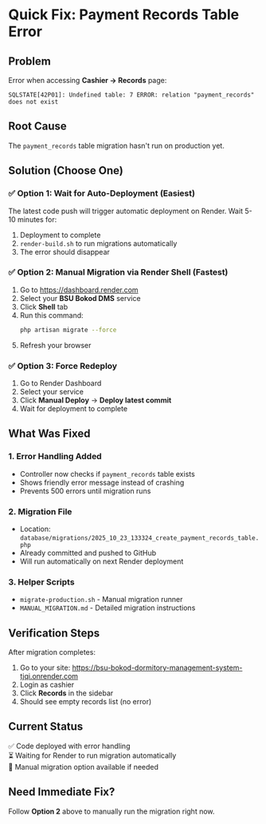 # Quick Fix: Payment Records Table Error

## Problem
Error when accessing **Cashier → Records** page:
```
SQLSTATE[42P01]: Undefined table: 7 ERROR: relation "payment_records" does not exist
```

## Root Cause
The `payment_records` table migration hasn't run on production yet.

## Solution (Choose One)

### ✅ Option 1: Wait for Auto-Deployment (Easiest)
The latest code push will trigger automatic deployment on Render. Wait 5-10 minutes for:
1. Deployment to complete
2. `render-build.sh` to run migrations automatically
3. The error should disappear

### ✅ Option 2: Manual Migration via Render Shell (Fastest)
1. Go to https://dashboard.render.com
2. Select your **BSU Bokod DMS** service
3. Click **Shell** tab
4. Run this command:
   ```bash
   php artisan migrate --force
   ```
5. Refresh your browser

### ✅ Option 3: Force Redeploy
1. Go to Render Dashboard
2. Select your service
3. Click **Manual Deploy** → **Deploy latest commit**
4. Wait for deployment to complete

## What Was Fixed

### 1. Error Handling Added
- Controller now checks if `payment_records` table exists
- Shows friendly error message instead of crashing
- Prevents 500 errors until migration runs

### 2. Migration File
- Location: `database/migrations/2025_10_23_133324_create_payment_records_table.php`
- Already committed and pushed to GitHub
- Will run automatically on next Render deployment

### 3. Helper Scripts
- `migrate-production.sh` - Manual migration runner
- `MANUAL_MIGRATION.md` - Detailed migration instructions

## Verification Steps

After migration completes:
1. Go to your site: https://bsu-bokod-dormitory-management-system-tjqi.onrender.com
2. Login as cashier
3. Click **Records** in the sidebar
4. Should see empty records list (no error)

## Current Status

✅ Code deployed with error handling  
⏳ Waiting for Render to run migration automatically  
📝 Manual migration option available if needed  

## Need Immediate Fix?

Follow **Option 2** above to manually run the migration right now.
